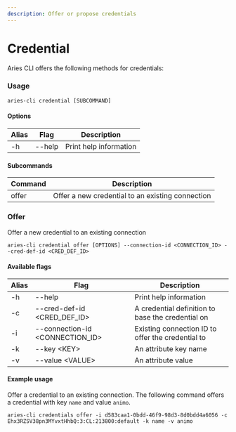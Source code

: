 ```yaml
---
description: Offer or propose credentials
---
```


# Credential

Aries CLI offers the following methods for credentials:

### Usage

```
aries-cli credential [SUBCOMMAND]
```

#### Options

| Alias | Flag   | Description            |
| ----- | ------ | ---------------------- |
| -h    | --help | Print help information |

#### Subcommands

| Command | Description                                      |
| ------- | ------------------------------------------------ |
| offer   | Offer a new credential to an existing connection |

### Offer

Offer a new credential to an existing connection

```
aries-cli credential offer [OPTIONS] --connection-id <CONNECTION_ID> --cred-def-id <CRED_DEF_ID>
```

#### Available flags

| Alias | Flag                              | Description                                       |
| ----- | --------------------------------- | ------------------------------------------------- |
| -h    | --help                            | Print help information                            |
| -c    | --cred-def-id \<CRED\_DEF\_ID>    | A credential definition to base the credential on |
| -i    | --connection-id \<CONNECTION\_ID> | Existing connection ID to offer the credential to |
| -k    | --key \<KEY>                      | An attribute key name                             |
| -v    | --value \<VALUE>                  | An attribute value                                |

#### Example usage

Offer a credential to an existing connection. The following command offers a credential with key `name` and value `animo`.

```
aries-cli credentials offer -i d583caa1-0bdd-46f9-98d3-8d0bdd4a6056 -c Ehx3RZSV38pn3MYvxtHhbQ:3:CL:213800:default -k name -v animo
```
